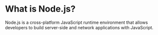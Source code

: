 # What is Node.js?

Node.js is a cross-platform JavaScript runtime environment that allows developers to build server-side and network applications with JavaScript.
